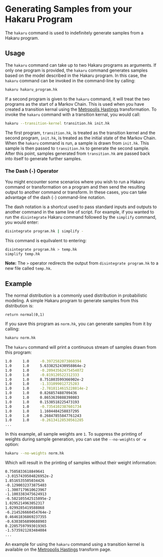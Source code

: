 # Generating Samples from your Hakaru Program #

The `hakaru` command is used to indefinitely generate samples from a Hakaru program.

## Usage ##

The `hakaru` command can take up to two Hakaru programs as arguments. If only one program is provided, the `hakaru` command generates samples based on the model described in
the Hakaru program. In this case, the `hakaru` command can be invoked in the command-line by calling:

````bash
hakaru hakaru_program.hk
````

If a second program is given to the `hakaru` command, it will treat the two programs as the start of a Markov Chain. This is used when you have created a transition kernal 
using the [Metropolis Hastings](../transforms/mh.md) transformation. To invoke the `hakaru` command with a transition kernal, you would call:

````bash
hakaru --transition-kernel transition.hk init.hk
````

The first program, `transition.hk`,  is treated as the transition kernel and the second program, `init.hk`, is treated as the initial state of the Markov Chain. When the 
`hakaru` command is run, a sample is drawn from `init.hk`. This sample is then passed to `transition.hk` to generate the second sample. After this point, samples generated
from `transition.hk` are passed back into itself to generate further samples.

### The Dash (`-`) Operator ###

You might encounter some scenarios where you wish to run a Hakaru command or transformation on a program and then send the resulting output to another command or transform. In 
these cases, you can take advantage of the dash (`-`) command-line notation.

The dash notation is a shortcut used to pass standard inputs and outputs to another command in the same line of script. For example, if you wanted to run the `disintegrate`
Hakaru command followed by the `simplify` command, you would enter:

````bash
disintegrate program.hk | simplify -
````

This command is equilvalent to entering:

````bash
disintegrate program.hk > temp.hk
simplify temp.hk
````

**Note:** The `>` operator redirects the output from `disintegrate program.hk` to a new file called `temp.hk`.

## Example ##

The normal distribution is a commonly used distribution in probabilistic modeling. A simple Hakaru program to generate samples from this distribution is:

````nohighlight
return normal(0,1)
````

If you save this program as `norm.hk`, you can generate samples from it by calling:

````bash
hakaru norm.hk
````

The `hakaru` command will print a continuous stream of samples drawn from this program:

````bash
1.0     1.0     -0.3972582073860394
1.0     1.0     5.6338252430958864e-2
1.0     1.0     -0.20943562475454072
1.0     1.0     -0.819120522312333
1.0     1.0     8.751803599366902e-2
1.0     1.0     -1.331099012725283
1.0     1.0     -2.7818114615228814e-2
1.0     1.0     0.826857488709436
1.0     1.0     0.8653639888398083
1.0     1.0     0.1538518225473193
1.0     1.0     -0.7354102387601734
1.0     1.0     1.1604484258837295
1.0     1.0     0.26847855847761243
1.0     1.0     -0.26134128530561285
...
````

In this example, all sample weights are `1`. To suppress the printing of weights during sample generation, you can use the `--no-weights` or `-w` option:

````bash
hakaru --no-weights norm.hk
````

Which will result in the printing of samples without their weight information:

````bash
0.7505833618849641
-3.0157439504826952e-2
1.8516535505034426
-0.1290032373875403
-1.3007179610623967
-1.1003383475624913
-6.582105542515895e-2
1.0295214963052317
1.0299285419588868
-6.214526660454764e-2
0.46461836869237355
-0.6303856890688903
0.22057597993019365
-1.5735921283484084
...
````

An example for using the `hakaru` command using a transition kernel is available on the [Metropolis Hastings](../transforms/mh.md) transform page.
